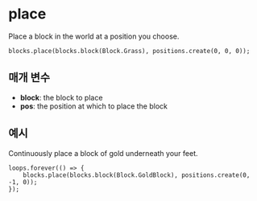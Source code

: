 # place

Place a block in the world at a position you choose.

```sig
blocks.place(blocks.block(Block.Grass), positions.create(0, 0, 0));
```

## 매개 변수

* **block**: the block to place
* **pos**: the position at which to place the block

## 예시

Continuously place a block of gold underneath your feet.

```blocks
loops.forever(() => {
    blocks.place(blocks.block(Block.GoldBlock), positions.create(0, -1, 0));
});
```